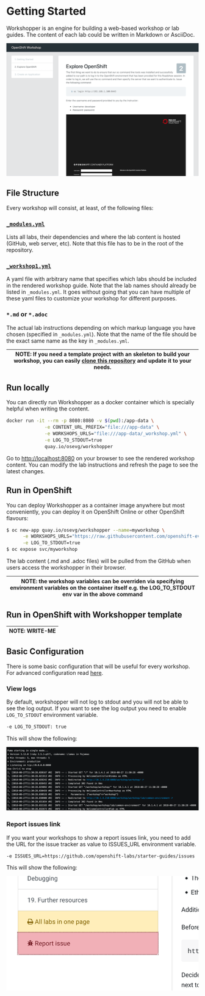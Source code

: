 # Getting Started

Workshopper is an engine for building a web-based workshop
or lab guides. The content of each lab could be written in Markdown or AsciiDoc.

![Workshopper](images/workshopper.png)

## File Structure

Every workshop will consist, at least, of the following files:

### [`_modules.yml`](ModuleConfiguration.md)

Lists all labs, their dependencies and where the lab content is hosted (GitHub, web server, etc). Note that this file has to be in the root of the repository.

### [`_workshop1.yml`](WorkshopConfiguration.md)

A yaml file with arbitrary name that specifies which labs should be included in the rendered workshop guide. Note that the lab names should already be listed in `_modules.yml`. It goes without going that you can have multiple of these yaml files to customize your workshop for different purposes.

### `*.md` or `*.adoc`

The actual lab instructions depending on which markup language you have chosen (specified in `_modules.yml`). Note that the name of the file should be the exact same name as the key in `_modules.yml`.

| NOTE: If you need a template project with an skeleton to build your workshop, you can easily [clone this repository](https://github.com/siamaksade/workshopper-template) and update it to your needs. |
| --- |

## Run locally

You can directly run Workshopper as a docker container which is specially helpful when writing the content.

```bash
docker run -it --rm -p 8080:8080 -v $(pwd):/app-data \
              -e CONTENT_URL_PREFIX="file:///app-data" \
              -e WORKSHOPS_URLS="file:///app-data/_workshop.yml" \
              -e LOG_TO_STDOUT=true
              quay.io/osevg/workshopper
```

Go to [http://localhost:8080](http://localhost:8080) on your browser to see the rendered workshop content. You can modify the lab instructions and refresh the page to see the latest changes.

## Run in OpenShift

You can deploy Workshopper as a container image anywhere but most conveniently, you can deploy it on OpenShift Online or other OpenShift flavours:

```bash
$ oc new-app quay.io/osevg/workshopper --name=myworkshop \
      -e WORKSHOPS_URLS="https://raw.githubusercontent.com/openshift-evangelists/workshopper-template/master/_workshop.yml" \
      -e LOG_TO_STDOUT=true 
$ oc expose svc/myworkshop
```

The lab content (.md and .adoc files) will be pulled from the GitHub when users access the workshopper in their browser.

| NOTE: the workshop variables can be overriden via specifying environment variables on the container itself e.g. the LOG_TO_STDOUT env var in the above command |
| --- |

## Run in OpenShift with Workshopper template

| NOTE: WRITE-ME |
| --- |

## Basic Configuration
There is some basic configuration that will be useful for every workshop. For advanced configuration read [here](AdvancedConfiguration.md).

### View logs

By default, workshopper will not log to stdout and you will not be able to see the log output. If you want to see the log output you need to enable `LOG_TO_STDOUT` environment variable.

```bash
-e LOG_TO_STDOUT: true
```

This will show the following:

![Log to Stdout](./images/LogToStdout.png "Log to stdout")

### Report issues link

If you want your workshops to show a report issues link, you need to add the URL for the issue tracker as value to ISSUES_URL environment variable.

```bash
-e ISSUES_URL=https://github.com/openshift-labs/starter-guides/issues
```

This will show the following:

![Report an issue](./images/ReportIssues.png "Report Issue")
